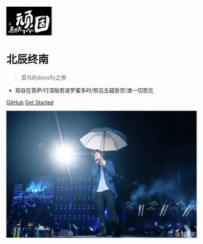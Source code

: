 ![logo](_media/images/logo.jpg)

# 北辰终南

> 菜鸟的docsify之旅

* 观自在菩萨/行深般若波罗蜜多时/照见五蕴皆空/渡一切苦厄

[GitHub](https://github.com/suiyidade/learngit)
[Get Started](README.md)


<!-- 背景图片 -->

![](_media/images/cov.jpg)

